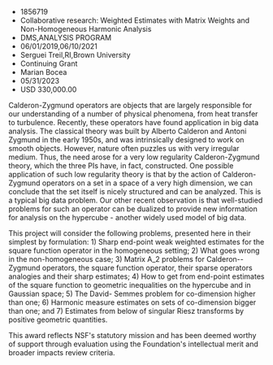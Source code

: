 
* 1856719
* Collaborative research: Weighted Estimates with Matrix Weights and Non-Homogeneous Harmonic Analysis
* DMS,ANALYSIS PROGRAM
* 06/01/2019,06/10/2021
* Serguei Treil,RI,Brown University
* Continuing Grant
* Marian Bocea
* 05/31/2023
* USD 330,000.00

Calderon-Zygmund operators are objects that are largely responsible for our
understanding of a number of physical phenomena, from heat transfer to
turbulence. Recently, these operators have found application in big data
analysis. The classical theory was built by Alberto Calderon and Antoni Zygmund
in the early 1950s, and was intrinsically designed to work on smooth objects.
However, nature often puzzles us with very irregular medium. Thus, the need
arose for a very low regularity Calderon-Zygmund theory, which the three PIs
have, in fact, constructed. One possible application of such low regularity
theory is that by the action of Calderon-Zygmund operators on a set in a space
of a very high dimension, we can conclude that the set itself is nicely
structured and can be analyzed. This is a typical big data problem. Our other
recent observation is that well-studied problems for such an operator can be
dualized to provide new information for analysis on the hypercube - another
widely used model of big data.

This project will consider the following problems, presented here in their
simplest by formulation: 1) Sharp end-point weak weighted estimates for the
square function operator in the homogeneous setting; 2) What goes wrong in the
non-homogeneous case; 3) Matrix A_2 problems for Calderon--Zygmund operators,
the square function operator, their sparse operators analogies and their sharp
estimates; 4) How to get from end-point estimates of the square function to
geometric inequalities on the hypercube and in Gaussian space; 5) The David-
Semmes problem for co-dimension higher than one; 6) Harmonic measure estimates
on sets of co-dimension bigger than one; and 7) Estimates from below of singular
Riesz transforms by positive geometric quantities.

This award reflects NSF's statutory mission and has been deemed worthy of
support through evaluation using the Foundation's intellectual merit and broader
impacts review criteria.

